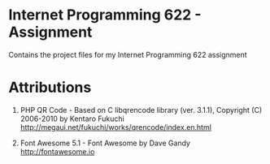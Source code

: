 # Internet Programming 622 - Assignment
Contains the project files for my Internet Programming 622 assignment

# Attributions
1) PHP QR Code - Based on C libqrencode library (ver. 3.1.1), Copyright (C) 2006-2010 by Kentaro Fukuchi 
                 http://megaui.net/fukuchi/works/qrencode/index.en.html

2) Font Awesome 5.1 - Font Awesome by Dave Gandy
                      http://fontawesome.io
